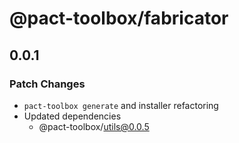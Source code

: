 # @pact-toolbox/fabricator

## 0.0.1

### Patch Changes

- `pact-toolbox generate` and installer refactoring
- Updated dependencies
  - @pact-toolbox/utils@0.0.5
